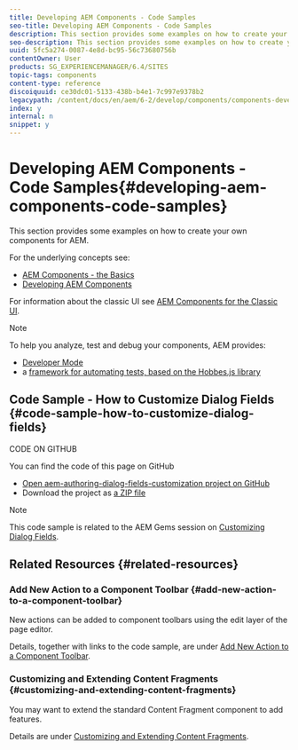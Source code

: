 ```yaml
---
title: Developing AEM Components - Code Samples
seo-title: Developing AEM Components - Code Samples
description: This section provides some examples on how to create your own components for AEM.
seo-description: This section provides some examples on how to create your own components for AEM.
uuid: 5fc5a274-0087-4e8d-bc95-56c73680756b
contentOwner: User
products: SG_EXPERIENCEMANAGER/6.4/SITES
topic-tags: components
content-type: reference
discoiquuid: ce30dc01-5133-438b-b4e1-7c997e9378b2
legacypath: /content/docs/en/aem/6-2/develop/components/components-develop
index: y
internal: n
snippet: y
---
```


# Developing AEM Components - Code Samples{#developing-aem-components-code-samples}

This section provides some examples on how to create your own components for AEM.

For the underlying concepts see:

* [AEM Components - the Basics](../../../sites/developing/using/components-basics.md)
* [Developing AEM Components](../../../sites/developing/using/developing-components.md)

For information about the classic UI see [AEM Components for the Classic UI](../../../sites/developing/using/developing-components-classic.md).

>[!NOTE]
>
>To help you analyze, test and debug your components, AEM provides:
>
>* [Developer Mode](../../../sites/developing/using/developer-mode.md)
>* a [framework for automating tests, based on the Hobbes.js library](../../../sites/developing/using/hobbes.md)  
>

## Code Sample - How to Customize Dialog Fields {#code-sample-how-to-customize-dialog-fields}

CODE ON GITHUB

You can find the code of this page on GitHub

* [Open aem-authoring-dialog-fields-customization project on GitHub](https://github.com/Adobe-Marketing-Cloud/aem-authoring-dialog-fields-customization)
* Download the project as [a ZIP file](https://github.com/Adobe-Marketing-Cloud/aem-authoring-dialog-fields-customization/archive/master.zip)

>[!NOTE]
>
>This code sample is related to the AEM Gems session on [Customizing Dialog Fields](http://docs.adobe.com/content/ddc/en/gems/customizing-dialog-fields-in-touch-ui.html).

## Related Resources {#related-resources}

### Add New Action to a Component Toolbar {#add-new-action-to-a-component-toolbar}

New actions can be added to component toolbars using the edit layer of the page editor.

Details, together with links to the code sample, are under [Add New Action to a Component Toolbar](../../../sites/developing/using/customizing-page-authoring-touch.md#addnewactiontoacomponenttoolbar).

### Customizing and Extending Content Fragments {#customizing-and-extending-content-fragments}

You may want to extend the standard Content Fragment component to add features.

Details are under [Customizing and Extending Content Fragments](../../../sites/developing/using/customizing-content-fragments.md).  

